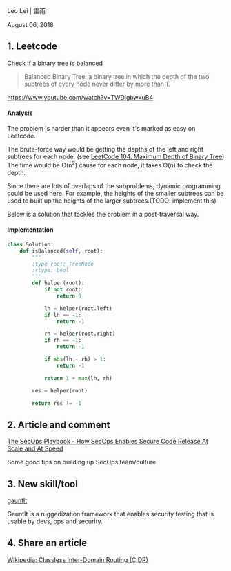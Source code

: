 Leo Lei | 雷雨

August 06, 2018

## 1. Leetcode

[Check if a binary tree is balanced](https://leetcode.com/problems/balanced-binary-tree/description/)

> Balanced Binary Tree: a binary tree in which the depth of the two subtrees of every node never differ by more than 1.

https://www.youtube.com/watch?v=TWDigbwxuB4

#### Analysis
The problem is harder than it appears even it's marked as easy on Leetcode.

The brute-force way would be getting the depths of the left and right subtrees for each node. (see [LeetCode 104. Maximum Depth of Binary Tree](https://leetcode.com/problems/maximum-depth-of-binary-tree/description/)) The time would be O(n<sup>2</sup>) cause for each node, it takes O(n) to check the depth.

Since there are lots of overlaps of the subproblems, dynamic programming could be used here. For example, the heights of the smaller subtrees can be used to built up the heights of the larger subtrees.(TODO: implement this)

Below is a solution that tackles the problem in a post-traversal way.

#### Implementation
```Python
class Solution:
    def isBalanced(self, root):
        """
        :type root: TreeNode
        :rtype: bool
        """
        def helper(root):
            if not root:
                return 0

            lh = helper(root.left)
            if lh == -1:
                return -1

            rh = helper(root.right)
            if rh == -1:
                return -1

            if abs(lh - rh) > 1:
                return -1

            return 1 + max(lh, rh)

        res = helper(root)

        return res != -1
```
## 2. Article and comment
[The SecOps Playbook - How SecOps Enables Secure Code Release At Scale and At Speed](https://cdn2.hubspot.net/hubfs/437329/Threat%20Stack%20SecOps%20Playbook.pdf?t=1491497595017)

Some good tips on building up SecOps team/culture

## 3. New skill/tool
[gauntlt](https://github.com/gauntlt/gauntlt)

Gauntlt is a ruggedization framework that enables security testing that is usable by devs, ops and security.


## 4. Share an article
[Wikipedia: Classless Inter-Domain Routing (CIDR)](https://en.wikipedia.org/wiki/Classless_Inter-Domain_Routing)
